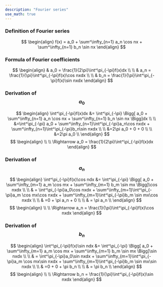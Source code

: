```yaml
---
description: "Fourier series"
use_math: true
---
```


### Definition of Fourier series
$$
\begin{align}
f(x) = a_0 + \sum^\infty_{n=1} a_n \cos nx + \sum^\infty_{n=1} b_n \sin nx
\end{align}
$$  
  

### Formula of Fourier coefficients
$$
\begin{align}
& a_0 = \frac{1}{2\pi}\int^\pi_{-\pi}f(x)dx
\\
\\ & a_n = \frac{1}{\pi}\int^\pi_{-\pi}f(x)\cos nxdx
\\
\\ & b_n = \frac{1}{\pi}\int^\pi_{-\pi}f(x)\sin nxdx
\end{align}
$$  
  

### Derivation of $$a_0$$
$$
\begin{align}
\int^\pi_{-\pi}f(x)dx &= \int^\pi_{-\pi} \Bigg[ a_0 + \sum^\infty_{n=1} a_n \cos nx + \sum^\infty_{n=1} b_n \sin nx \Bigg]dx
\\
\\ &=\int^\pi_{-\pi} a_0 + \sum^\infty_{n=1}\int^\pi_{-\pi}a_n\cos nxdx + \sum^\infty_{n=1}\int^\pi_{-\pi}b_n\sin nxdx
\\
\\ &=2\pi a_0 + 0 + 0
\\
\\ &=2\pi a_0
\\
\end{align}
$$
$$
\begin{align}
\\
\\
\Rightarrow a_0 = \frac{1}{2\pi}\int^\pi_{-\pi}f(x)dx
\end{align}
$$  


### Derivation of $$a_n$$
$$
\begin{align}
\int^\pi_{-\pi}f(x)\cos ndx &= \int^\pi_{-\pi} \Bigg[ a_0 + \sum^\infty_{m=1} a_m \cos mx + \sum^\infty_{m=1} b_m \sin mx \Bigg]\cos nxdx
\\
\\ & = \int^\pi_{-\pi}a_0\cos nxdx + \sum^\infty_{m=1}\int^\pi_{-\pi}a_m \cos mx\cos nxdx + \sum^\infty_{m=1}\int^\pi_{-\pi}b_m \sin mx\cos nxdx
\\
\\ & =0 + \pi a_n + 0
\\
\\ & = \pi a_n 
\\
\end{align}
$$
$$
\begin{align}
\\
\\
\Rightarrow a_n = \frac{1}{\pi}\int^\pi_{-\pi}f(x)\cos nxdx
\end{align}
$$  


### Derivation of $$b_n$$
$$
\begin{align}
\int^\pi_{-\pi}f(x)\sin ndx &= \int^\pi_{-\pi} \Bigg[ a_0 + \sum^\infty_{m=1} a_m \cos mx + \sum^\infty_{m=1} b_m \sin mx \Bigg]\sin nxdx
\\
\\ & = \int^\pi_{-\pi}a_0\sin nxdx + \sum^\infty_{m=1}\int^\pi_{-\pi}a_m \cos mx\sin nxdx + \sum^\infty_{m=1}\int^\pi_{-\pi}b_m \sin mx\sin nxdx
\\
\\ & =0 + 0 + \pi b_n
\\
\\ & = \pi b_n 
\\
\end{align}
$$
$$
\begin{align}
\\
\\
\Rightarrow b_n = \frac{1}{\pi}\int^\pi_{-\pi}f(x)\sin nxdx
\end{align}
$$
